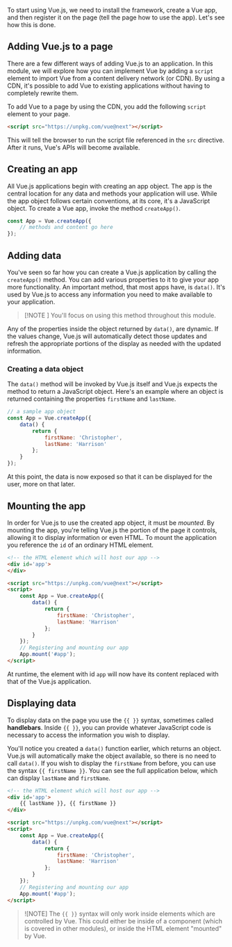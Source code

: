 To start using Vue.js, we need to install the framework, create a Vue app, and then register it on the page (tell the page how to use the app). Let's see how this is done.

## Adding Vue.js to a page

There are a few different ways of adding Vue.js to an application. In this module, we will explore how you can implement Vue by adding a `script` element to import Vue from a content delivery network (or CDN). By using a CDN, it's possible to add Vue to existing applications without having to completely rewrite them.

To add Vue to a page by using the CDN, you add the following `script` element to your page.

```html
<script src="https://unpkg.com/vue@next"></script>
```

This will tell the browser to run the script file referenced in the `src` directive. After it runs, Vue's APIs will become available.

## Creating an app

All Vue.js applications begin with creating an app object. The app is the central location for any data and methods your application will use. While the app object follows certain conventions, at its core, it's a JavaScript object. To create a Vue app, invoke the method `createApp()`.

```javascript
const App = Vue.createApp({
    // methods and content go here
});
```

## Adding data

You've seen so far how you can create a Vue.js application by calling the `createApp()` method. You can add various properties to it to give your app more functionality. An important method, that most apps have, is `data()`. It's used by Vue.js to access any information you need to make available to your application.

> [!NOTE ]
> You'll focus on using this method throughout this module.

Any of the properties inside the object returned by `data()`, are dynamic. If the values change, Vue.js will automatically detect those updates and refresh the appropriate portions of the display as needed with the updated information.

### Creating a data object

The `data()` method will be invoked by Vue.js itself and Vue.js expects the method to return a JavaScript object. Here's an example where an object is returned containing the properties `firstName` and `lastName`.

```javascript
// a sample app object
const App = Vue.createApp({
    data() {
        return {
            firstName: 'Christopher',
            lastName: 'Harrison'
        };
    }
});
```

At this point, the data is now exposed so that it can be displayed for the user, more on that later.

## Mounting the app

In order for Vue.js to use the created app object, it must be _mounted_. By mounting the app, you're telling Vue.js the portion of the page it controls, allowing it to display information or even HTML. To mount the application you reference the `id` of an ordinary HTML element.

```html
<!-- the HTML element which will host our app -->
<div id='app'>
</div>

<script src="https://unpkg.com/vue@next"></script>
<script>
    const App = Vue.createApp({
        data() {
            return {
                firstName: 'Christopher',
                lastName: 'Harrison'
            };
        }
    });
    // Registering and mounting our app
    App.mount('#app');
</script>
```

At runtime, the element with id `app` will now have its content replaced with that of the Vue.js application.

## Displaying data

To display data on the page you use the `{{ }}` syntax, sometimes called **handlebars**. Inside `{{ }}`, you can provide whatever JavaScript code is necessary to access the information you wish to display.

You'll notice you created a `data()` function earlier, which returns an object. Vue.js will automatically make the object available, so there is no need to call `data()`. If you wish to display the `firstName` from before, you can use the syntax `{{ firstName }}`. You can see the full application below, which can display `lastName` and `firstName`.

```html
<!-- the HTML element which will host our app -->
<div id='app'>
    {{ lastName }}, {{ firstName }}
</div>

<script src="https://unpkg.com/vue@next"></script>
<script>
    const App = Vue.createApp({
        data() {
            return {
                firstName: 'Christopher',
                lastName: 'Harrison'
            };
        }
    });
    // Registering and mounting our app
    App.mount('#app');
</script>
```

> ![NOTE]
> The `{{ }}` syntax will only work inside elements which are controlled by Vue. This could either be inside of a component (which is covered in other modules), or inside the HTML element "mounted" by Vue.
